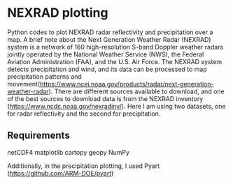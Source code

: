 # NEXRAD plotting
Python codes to plot NEXRAD radar reflectivity and precipitation over a map. A brief note about the Next Generation Weather Radar (NEXRAD) system is a network of 160 high-resolution S-band Doppler weather radars jointly operated by the National Weather Service (NWS), the Federal Aviation Administration (FAA), and the U.S. Air Force. The NEXRAD system detects precipitation and wind, and its data can be processed to map precipitation patterns and movement(https://www.ncei.noaa.gov/products/radar/next-generation-weather-radar). There are different sources available to download, and one of the best sources to download data is from the NEXRAD inventory (https://www.ncdc.noaa.gov/nexradinv/). Here I am using two datasets, one for radar reflectivity and the second for precipitation. 

## Requirements
netCDF4
matplotlib
cartopy
geopy
NumPy

Additionally, in the precipitation plotting, I used Pyart (https://github.com/ARM-DOE/pyart)
